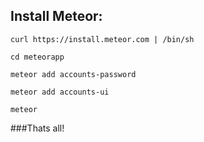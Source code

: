 Install Meteor:
----------------

    curl https://install.meteor.com | /bin/sh
    
    cd meteorapp
    
    meteor add accounts-password
    
    meteor add accounts-ui
    
    meteor
    
###Thats all!

